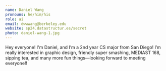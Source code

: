 ```yaml
---
name: Daniel Wang
pronouns: he/him/his
role: ai
email: dwwwang@berkeley.edu
website: sp24.datastructur.es/secret
photo: daniel-wang-1.jpg
---
```


Hey everyone! I'm Daniel, and I’m a 2nd year CS major from San Diego! I’m really interested in graphic design, friendly super smashing, MEDIAST 168, sipping tea, and many more fun things—looking forward to meeting everyone!!